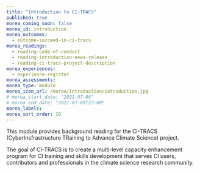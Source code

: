 ```yaml
---
title: "Introduction to CI-TRACS"
published: true
morea_coming_soon: false
morea_id: introduction
morea_outcomes:
  - outcome-succeed-in-ci-tracs
morea_readings:
  - reading-code-of-conduct
  - reading-introduction-news-release
  - reading-ci-tracs-project-description
morea_experiences:
  - experience-register
morea_assessments:
morea_type: module
morea_icon_url: /morea/introduction/introduction.jpg
# morea_start_date: "2021-07-06"
# morea_end_date: "2021-07-09T23:00"
morea_labels:
morea_sort_order: 10
---
```


This module provides background reading for the CI-TRACS (CyberInsfrastructure TRaining to Advance Climate Science) project.

The goal of CI-TRACS is to create a multi-level capacity enhancement program for CI training and skills development that serves CI users, contributors and professionals in the climate science research community.
